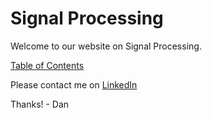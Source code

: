 # Signal Processing

Welcome to our website on Signal Processing.

[Table of Contents](toc.md)

Please contact me on [LinkedIn](https://www.linkedin.com/in/danmccreary/)

Thanks! - Dan


